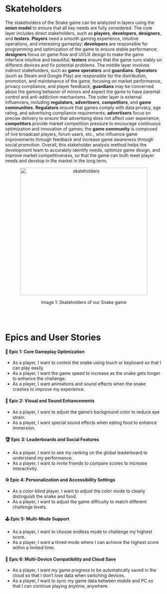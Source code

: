 # Skateholders
The stakeholders of the Snake game can be analyzed in layers using the **onion model** to ensure that all key needs are fully considered. 
The core layer includes direct stakeholders, such as **players**, **developers**, **designers**, and **testers**.
**Players** need a smooth gaming experience, intuitive operations, and interesting gameplay; **developers** are responsible for programming and optimization of the game to ensure stable performance;
**designers** focus on game flow and UI/UX design to make the game interface intuitive and beautiful;
**testers** ensure that the game runs stably on different devices and fix potential problems. The middle layer involves indirect stakeholders, such as **game operators** and **guardians**. **Operators** (such as Steam and Google Play) are responsible for the distribution, promotion, and maintenance of the game, focusing on market performance, privacy compliance, and player feedback;
**guardians** may be concerned about the gaming behavior of minors and expect the game to have parental control and anti-addiction mechanisms. 
The outer layer is external influencers, including **regulators**, **advertisers**, **competitors**, and **game communities**. **Regulators** ensure that games comply with data privacy, age rating, and advertising compliance requirements; **advertisers** focus on precise delivery to ensure that advertising does not affect user experience; **competitors** provide market competition pressure to encourage continuous optimization and innovation of games; the **game community** is composed of live broadcast players, forum users, etc., who influence game improvements through feedback and increase game awareness through social promotion. Overall, this stakeholder analysis method helps the development team to accurately identify needs, optimize game design, and improve market competitiveness, so that the game can both meet player needs and develop in the market in the long term.
<div align="center">
    <img width="408" alt="skateholders" src="https://github.com/user-attachments/assets/493b80dc-c43c-46d4-9e9a-78d451e56de6" />
    <p>Image 1: Skateholders of our Snake game</p>
</div>
<br>
<br>

# Epics and User Stories
#### **📌 Epic 1: Core Gameplay Optimization**
- As a player, I want to control the snake using touch or keyboard so that I can play easily.  
- As a player, I want the game speed to increase as the snake gets longer to enhance the challenge.
- As a player, I want animations and sound effects when the snake crashes to improve my experience.

#### **🎨 Epic 2: Visual and Sound Enhancements**
- As a player, I want to adjust the game’s background color to reduce eye strain.
- As a player, I want special sound effects when eating food to enhance immersion.

#### **🏆 Epic 3: Leaderboards and Social Features**
- As a player, I want to see my ranking on the global leaderboard to understand my performance.
- As a player, I want to invite friends to compare scores to increase interactivity.

#### **⚙ Epic 4: Personalization and Accessibility Settings**
- As a color-blind player, I want to adjust the color mode to clearly distinguish the snake and food.
- As a player, I want to adjust the game difficulty to match different challenge levels.  

#### **🕹 Epic 5: Multi-Mode Support**
- As a player, I want to choose endless mode to challenge my highest score.
- As a player, I want a timed mode where I can achieve the highest score within a limited time.

#### **🔗 Epic 6: Multi-Device Compatibility and Cloud Save**
- As a player, I want my game progress to be automatically saved in the cloud so that I don’t lose data when switching devices.
- As a player, I want to sync my game data between mobile and PC so that I can continue playing anytime, anywhere.
